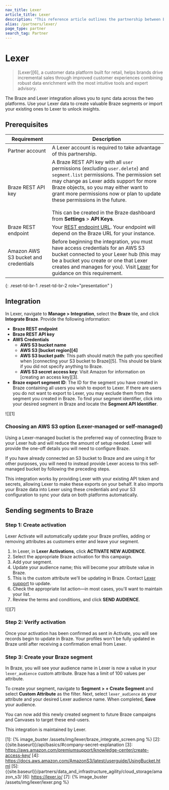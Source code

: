 ```yaml
---
nav_title: Lexer
article_title: Lexer
description: "This reference article outlines the partnership between Braze and Lexer, a customer data platform that puts customer data in the hands of marketers to inspire experiences that drive sales."
alias: /partners/lexer/
page_type: partner
search_tag: Partner
---
```


# Lexer

> [Lexer][6], a customer data platform built for retail, helps brands drive incremental sales through improved customer experiences combining robust data enrichment with the most intuitive tools and expert advisory.

The Braze and Lexer integration allows you to sync data across the two platforms. Use your Lexer data to create valuable Braze segments or import your existing ones to Lexer to unlock insights. 

## Prerequisites

| Requirement | Description |
| ----------- | ----------- |
| Partner account | A Lexer account is required to take advantage of this partnership. |
| Braze REST API key | A Braze REST API key with all `user` permissions (excluding `user.delete`) and `segment.list` permissions. The permission set may change as Lexer adds support for more Braze objects, so you may either want to grant more permissions now or plan to update these permissions in the future.<br><br> This can be created in the Braze dashboard from **Settings** > **API Keys**. |
| Braze REST endpoint | Your [REST endpoint URL]({{site.baseurl}}/api/basics/#endpoints). Your endpoint will depend on the Braze URL for your instance. |
| Amazon AWS S3 bucket and credentials | Before beginning the integration, you must have access credentials for an AWS S3 bucket connected to your Lexer hub (this may be a bucket you create or one that Lexer creates and manages for you). Visit [Lexer](https://learn.lexer.io/docs/amazon-s3) for guidance on this requirement. |
{: .reset-td-br-1 .reset-td-br-2 role="presentation" }

## Integration

In Lexer, navigate to **Manage > Integration**, select the **Braze** tile, and click **Integrate Braze**. Provide the following information:
- **Braze REST endpoint**
- **Braze REST API key**
- **AWS Credentials**
  - **AWS S3 bucket name**
  - **AWS S3 [bucket region][4]**
  - **AWS S3 bucket path**: This path should match the path you specified when [connecting your S3 bucket to Braze][5]. This should be blank if you did not specify anything to Braze.
  - **AWS S3 secret access key**: Visit Amazon for information on [creating an access key][3].
- **Braze export segment ID**: The ID for the segment you have created in Braze containing all users you wish to export to Lexer. If there are users you do not want to export to Lexer, you may exclude them from the segment you created in Braze. To find your segment identifier, click into your desired segment in Braze and locate the **Segment API Identifier**.

![][1]

### Choosing an AWS S3 option (Lexer-managed or self-managed)
Using a Lexer-managed bucket is the preferred way of connecting Braze to your Lexer hub and will reduce the amount of setup needed. Lexer will provide the one-off details you will need to configure Braze.

If you have already connected an S3 bucket to Braze and are using it for other purposes, you will need to instead provide Lexer access to this self-managed bucket by following the preceding steps.

This integration works by providing Lexer with your existing API token and secrets, allowing Lexer to make these exports on your behalf. It also imports your Braze data into Lexer using these credentials and your S3 configuration to sync your data on both platforms automatically.

## Sending segments to Braze

### Step 1: Create activation

Lexer Activate will automatically update your Braze profiles, adding or removing attributes as customers enter and leave your segment.

1. In Lexer, in **Lexer Activations**, click **ACTIVATE NEW AUDIENCE**.
2. Select the appropriate Braze activation for this campaign.
3. Add your segment.
4. Update your audience name; this will become your attribute value in Braze.
5. This is the custom attribute we'll be updating in Braze. Contact [Lexer support](support@lexer.io) to update.
6. Check the appropriate list action—in most cases, you'll want to maintain your list.
7. Review the terms and conditions, and click **SEND AUDIENCE**.

![][7]

### Step 2: Verify activation

Once your activation has been confirmed as sent in Activate, you will see records begin to update in Braze. Your profiles won't be fully updated in Braze until after receiving a confirmation email from Lexer.

### Step 3: Create your Braze segment

In Braze, you will see your audience name in Lexer is now a value in your `lexer_audience` custom attribute. Braze has a limit of 100 values per attribute.

To create your segment, navigate to **Segment > + Create Segment** and select **Custom Attribute** as the filter. Next, select `lexer_audience` as your attribute and your desired Lexer audience name. When completed, **Save** your audience.

You can now add this newly created segment to future Braze campaigns and Canvases to target these end-users.

This integration is maintained by Lexer.

[1]: {% image_buster /assets/img/lexer/braze_integrate_screen.png %}
[2]: {{site.baseurl}}/api/basics/#company-secret-explanation
[3]: https://aws.amazon.com/premiumsupport/knowledge-center/create-access-key/
[4]: https://docs.aws.amazon.com/AmazonS3/latest/userguide/UsingBucket.html
[5]: {{site.baseurl}}/partners/data_and_infrastructure_agility/cloud_storage/amazon_s3/
[6]: https://lexer.io/
[7]: {% image_buster /assets/img/lexer/lexer.png %}
